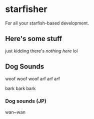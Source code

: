 # starfisher
For all your starfish-based development.

## Here's some stuff
just kidding there's *nothing here* lol

## Dog Sounds
woof woof woof
arf arf arf

bark bark bark

### Dog sounds (JP)
wan~wan
